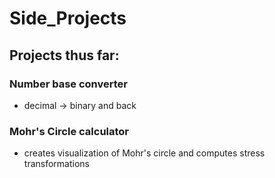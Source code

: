 # Side_Projects
## Projects thus far:
### Number base converter
- decimal -> binary and back
### Mohr's Circle calculator
- creates visualization of Mohr's circle and computes stress transformations
